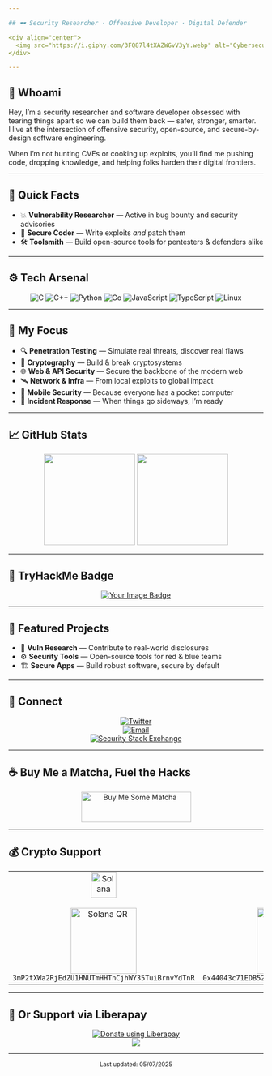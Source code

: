 ```yaml
---

## 🕶️ Security Researcher · Offensive Developer · Digital Defender

<div align="center">
  <img src="https://i.giphy.com/3FQ87l4tXAZWGvV3yY.webp" alt="Cybersecurity GIF" width="670" height="300"/>
</div>

---
```


## 👋 Whoami

Hey, I’m a security researcher and software developer obsessed with tearing things apart so we can build them back — safer, stronger, smarter.  
I live at the intersection of offensive security, open-source, and secure-by-design software engineering.

When I’m not hunting CVEs or cooking up exploits, you’ll find me pushing code, dropping knowledge, and helping folks harden their digital frontiers.

---

## 🧩 Quick Facts

- 💥 **Vulnerability Researcher** — Active in bug bounty and security advisories  
- 🔑 **Secure Coder** — Write exploits *and* patch them  
- 🛠️ **Toolsmith** — Build open-source tools for pentesters & defenders alike

---

## ⚙️ Tech Arsenal

<div align="center">
  <img src="https://img.shields.io/badge/C-00599C?style=flat&logo=c&logoColor=white" alt="C"/>
  <img src="https://img.shields.io/badge/C++-00599C?style=flat&logo=c%2B%2B&logoColor=white" alt="C++"/>
  <img src="https://img.shields.io/badge/Python-3670A0?style=flat&logo=python&logoColor=ffdd54" alt="Python"/>
  <img src="https://img.shields.io/badge/Go-00ADD8?style=flat&logo=go&logoColor=white" alt="Go"/>
  <img src="https://img.shields.io/badge/JavaScript-323330?style=flat&logo=javascript&logoColor=F7DF1E" alt="JavaScript"/>
  <img src="https://img.shields.io/badge/TypeScript-007ACC?style=flat&logo=typescript&logoColor=white" alt="TypeScript"/>
  <img src="https://img.shields.io/badge/Linux-FCC624?style=flat&logo=linux&logoColor=black" alt="Linux"/>
</div>

---

## 🧭 My Focus

- 🔍 **Penetration Testing** — Simulate real threats, discover real flaws  
- 🔐 **Cryptography** — Build & break cryptosystems  
- 🌐 **Web & API Security** — Secure the backbone of the modern web  
- 🛰️ **Network & Infra** — From local exploits to global impact  
- 📱 **Mobile Security** — Because everyone has a pocket computer  
- 🚨 **Incident Response** — When things go sideways, I’m ready

---

## 📈 GitHub Stats

<div align="center">
  <img height="180em" src="https://github-readme-stats-eight-theta.vercel.app/api?username=whogotpwned&show_icons=true&theme=dark&include_all_commits=true&count_private=true&hide_border=true"/>
  <img height="180em" src="https://github-readme-stats-eight-theta.vercel.app/api/top-langs/?username=whogotpwned&layout=compact&langs_count=8&theme=dark&hide_border=true"/>
</div>

---

## 🏴 TryHackMe Badge

<div align="center">
  <a href="https://tryhackme.com/p/WhoGotPwned">
    <img src="https://tryhackme-badges.s3.amazonaws.com/whogotpwned.png" alt="Your Image Badge" />  
  </a>
</div>

---

## 🚀 Featured Projects

- 🐞 **Vuln Research** — Contribute to real-world disclosures  
- ⚙️ **Security Tools** — Open-source tools for red & blue teams  
- 🏗️ **Secure Apps** — Build robust software, secure by default

---

## 📡 Connect

<div align="center">
  <a href="https://twitter.com/JamaalChalid" target="_blank">
    <img src="https://img.shields.io/twitter/follow/JamaalChalid?logo=twitter&style=for-the-badge" alt="Twitter"/>
  </a>
  <br/>
  <a href="mailto:chalidjamaal@protonmail.com">
    <img src="https://img.shields.io/badge/Email-chalidjamaal@protonmail.com-blue?style=flat&logo=protonmail" alt="Email"/>
  </a>
  <br/>
  <a href="https://security.stackexchange.com/users/307956/localhostport80">
    <img src="https://img.shields.io/stackexchange/security/r/307956?label=Security.StackExchange%20%7C%20LocalHostPort80&logo=stackexchange&logoColor=white&color=blue" alt="Security Stack Exchange"/>
  </a>
</div>

---

## ☕ Buy Me a Matcha, Fuel the Hacks

<div align="center">
  <a href="https://www.buymeacoffee.com/pwned" target="_blank">
    <img src="https://cdn.buymeacoffee.com/buttons/v2/default-green.png" alt="Buy Me Some Matcha" style="height: 60px !important;width: 217px !important;"/>
  </a>
</div>

---

## 💰 Crypto Support

<div align="center">
<table>
<tr>
<td align="center">
  <img src="https://raw.githubusercontent.com/trustwallet/assets/master/blockchains/solana/info/logo.png" alt="Solana" width="50"/>
  <br/><br/>
  <img src="https://api.qrserver.com/v1/create-qr-code/?size=150x150&data=3mP2tXWa2RjEdZU1HNUTmHHTnCjhWY35TuiBrnvYdTnR" alt="Solana QR" width="130"/>
  <br/>
  <code>3mP2tXWa2RjEdZU1HNUTmHHTnCjhWY35TuiBrnvYdTnR</code>
</td>
<td align="center">
  <img src="https://raw.githubusercontent.com/trustwallet/assets/master/blockchains/ethereum/info/logo.png" alt="Ethereum" width="50"/>
  <br/><br/>
  <img src="https://api.qrserver.com/v1/create-qr-code/?size=150x150&data=0x44043c71EDB5287DA849E5925787B5ea3f70ff3C" alt="Ethereum QR" width="130"/>
  <br/>
  <code>0x44043c71EDB5287DA849E5925787B5ea3f70ff3C</code>
</td>
<td align="center">
  <img src="https://raw.githubusercontent.com/trustwallet/assets/master/blockchains/bitcoin/info/logo.png" alt="Bitcoin" width="50"/>
  <br/><br/>
  <img src="https://api.qrserver.com/v1/create-qr-code/?size=150x150&data=bc1qk4cephhw48src2ws030luzjp6v4jfgcq2czen9" alt="Bitcoin QR" width="130"/>
  <br/>
  <code>bc1qk4cephhw48src2ws030luzjp6v4jfgcq2czen9</code>
</td>
</tr>
</table>
</div>

---

## 💝 Or Support via Liberapay

<div align="center">
  <a href="https://liberapay.com/WhoGotPwned/donate">
    <img alt="Donate using Liberapay" src="https://liberapay.com/assets/widgets/donate.svg"/>
  </a>
  <br/>
  <a href="https://liberapay.com/WhoGotPwned/">
    <img src="https://img.shields.io/liberapay/receives/WhoGotPwned.svg?logo=liberapay">
  </a>
</div>

---

<div align="center">
  <sub>Last updated: 05/07/2025</sub>
</div>
